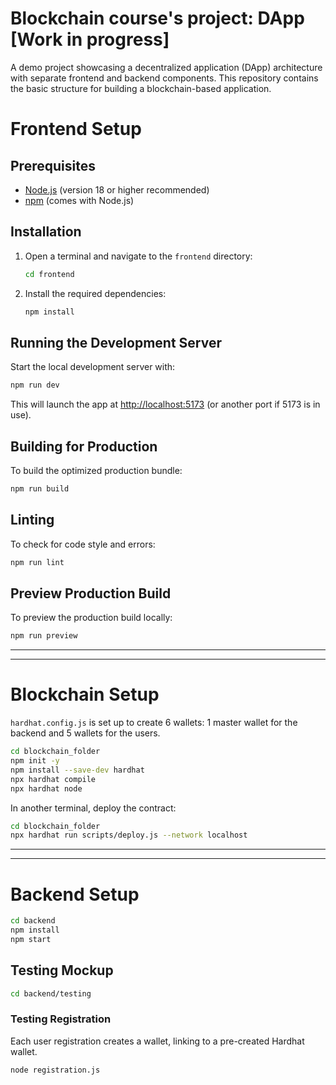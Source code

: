 # Blockchain course's project: DApp [Work in progress]

A demo project showcasing a decentralized application (DApp) architecture with separate frontend and backend components. This repository contains the basic structure for building a blockchain-based application.

# Frontend Setup

## Prerequisites

- [Node.js](https://nodejs.org/) (version 18 or higher recommended)
- [npm](https://www.npmjs.com/) (comes with Node.js)

## Installation

1. Open a terminal and navigate to the `frontend` directory:

   ```sh
   cd frontend
   ```

2. Install the required dependencies:

   ```sh
   npm install
   ```

## Running the Development Server

Start the local development server with:

```sh
npm run dev
```

This will launch the app at [http://localhost:5173](http://localhost:5173) (or another port if 5173 is in use).

## Building for Production

To build the optimized production bundle:

```sh
npm run build
```

## Linting

To check for code style and errors:

```sh
npm run lint
```

## Preview Production Build

To preview the production build locally:

```sh
npm run preview
```

---
---

# Blockchain Setup

`hardhat.config.js` is set up to create 6 wallets: 1 master wallet for the backend and 5 wallets for the users.

```bash
cd blockchain_folder
npm init -y
npm install --save-dev hardhat
npx hardhat compile
npx hardhat node
```

In another terminal, deploy the contract:

```bash
cd blockchain_folder
npx hardhat run scripts/deploy.js --network localhost
```

---
---

# Backend Setup

```bash
cd backend
npm install
npm start
```

## Testing Mockup

```bash
cd backend/testing
```

### Testing Registration

Each user registration creates a wallet, linking to a pre-created Hardhat wallet.

```bash
node registration.js
```
